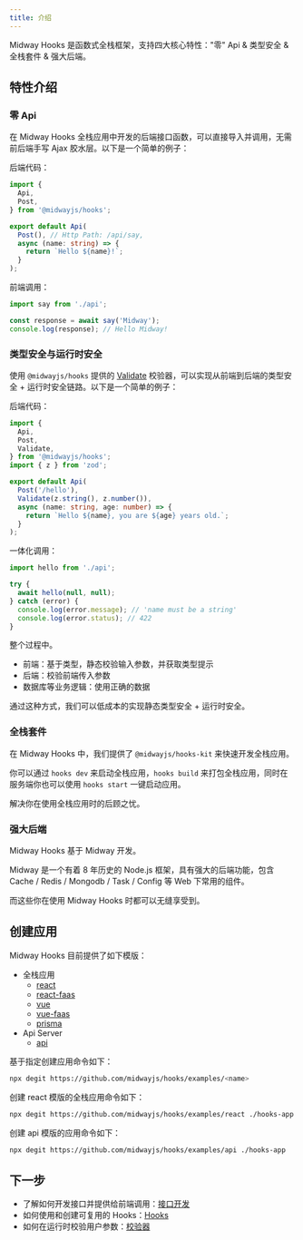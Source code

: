 ```yaml
---
title: 介绍
---
```


Midway Hooks 是函数式全栈框架，支持四大核心特性："零" Api & 类型安全 & 全栈套件 & 强大后端。

## 特性介绍

### 零 Api

在 Midway Hooks 全栈应用中开发的后端接口函数，可以直接导入并调用，无需前后端手写 Ajax 胶水层。以下是一个简单的例子：

后端代码：

```ts
import {
  Api,
  Post,
} from '@midwayjs/hooks';

export default Api(
  Post(), // Http Path: /api/say,
  async (name: string) => {
    return `Hello ${name}!`;
  }
);
```

前端调用：

```ts
import say from './api';

const response = await say('Midway');
console.log(response); // Hello Midway!
```

### 类型安全与运行时安全

使用 `@midwayjs/hooks` 提供的 [Validate](./validate.md) 校验器，可以实现从前端到后端的类型安全 + 运行时安全链路。以下是一个简单的例子：

后端代码：

```ts
import {
  Api,
  Post,
  Validate,
} from '@midwayjs/hooks';
import { z } from 'zod';

export default Api(
  Post('/hello'),
  Validate(z.string(), z.number()),
  async (name: string, age: number) => {
    return `Hello ${name}, you are ${age} years old.`;
  }
);
```

一体化调用：

```ts
import hello from './api';

try {
  await hello(null, null);
} catch (error) {
  console.log(error.message); // 'name must be a string'
  console.log(error.status); // 422
}
```

整个过程中。

- 前端：基于类型，静态校验输入参数，并获取类型提示
- 后端：校验前端传入参数
- 数据库等业务逻辑：使用正确的数据

通过这种方式，我们可以低成本的实现静态类型安全 + 运行时安全。

### 全栈套件

在 Midway Hooks 中，我们提供了 `@midwayjs/hooks-kit` 来快速开发全栈应用。

你可以通过 `hooks dev` 来启动全栈应用，`hooks build` 来打包全栈应用，同时在服务端你也可以使用 `hooks start` 一键启动应用。

解决你在使用全栈应用时的后顾之忧。

### 强大后端

Midway Hooks 基于 Midway 开发。

Midway 是一个有着 8 年历史的 Node.js 框架，具有强大的后端功能，包含 Cache / Redis / Mongodb / Task / Config 等 Web 下常用的组件。

而这些你在使用 Midway Hooks 时都可以无缝享受到。

## 创建应用

Midway Hooks 目前提供了如下模版：

- 全栈应用
  - [react](https://github.com/midwayjs/hooks/blob/main/examples/react)
  - [react-faas](https://github.com/midwayjs/hooks/blob/main/examples/react-faas)
  - [vue](https://github.com/midwayjs/hooks/blob/main/examples/vue)
  - [vue-faas](https://github.com/midwayjs/hooks/blob/main/examples/vue-faas)
  - [prisma](https://github.com/midwayjs/hooks/blob/main/examples/prisma)
- Api Server
  - [api](https://github.com/midwayjs/hooks/blob/main/examples/api)

基于指定创建应用命令如下：

```bash
npx degit https://github.com/midwayjs/hooks/examples/<name>
```

创建 react 模版的全栈应用命令如下：

```bash
npx degit https://github.com/midwayjs/hooks/examples/react ./hooks-app
```

创建 api 模版的应用命令如下：

```bash
npx degit https://github.com/midwayjs/hooks/examples/api ./hooks-app
```

## 下一步

- 了解如何开发接口并提供给前端调用：[接口开发](./api.md)
- 如何使用和创建可复用的 Hooks：[Hooks](./builtin-hooks.md)
- 如何在运行时校验用户参数：[校验器](./validate.md)
